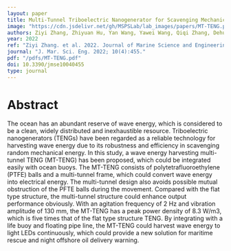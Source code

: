 ```yaml
---
layout: paper
title: Multi-Tunnel Triboelectric Nanogenerator for Scavenging Mechanical Energy in Marine Floating Bodies
image: "https://cdn.jsdelivr.net/gh/MSPSLab/lab_images/papers/MT-TENG.png"
authors: Ziyi Zhang, Zhiyuan Hu, Yan Wang, Yawei Wang, Qiqi Zhang, Dehua Liu, Hao Wang, and Minyi Xu
year: 2022
ref: "Ziyi Zhang. et al. 2022. Journal of Marine Science and Engineering"
journal: "J. Mar. Sci. Eng. 2022; 10(4):455."
pdf: "/pdfs/MT-TENG.pdf"
doi: 10.3390/jmse10040455
type: journal
---
```


# Abstract

The ocean has an abundant reserve of wave energy, which is considered to be a clean, widely distributed and inexhaustible resource. Triboelectric nanogenerators (TENGs) have been regarded as a reliable technology for harvesting wave energy due to its robustness and efficiency in scavenging random mechanical energy. In this study, a wave energy harvesting multi-tunnel TENG (MT-TENG) has been proposed, which could be integrated easily with ocean buoys. The MT-TENG consists of polytetrafluoroethylene (PTFE) balls and a multi-tunnel frame, which could convert wave energy into electrical energy. The multi-tunnel design also avoids possible mutual obstruction of the PFTE balls during the movement. Compared with the flat type structure, the multi-tunnel structure could enhance output performance obviously. With an agitation frequency of 2 Hz and vibration amplitude of 130 mm, the MT-TENG has a peak power density of 8.3 W/m3, which is five times that of the flat type structure TENG. By integrating with a life buoy and floating pipe line, the MT-TENG could harvest wave energy to light LEDs continuously, which could provide a new solution for maritime rescue and night offshore oil delivery warning.